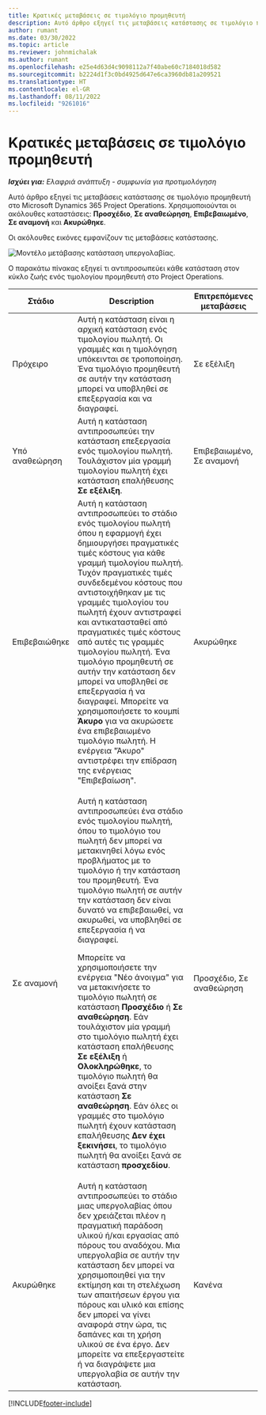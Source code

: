 ```yaml
---
title: Κρατικές μεταβάσεις σε τιμολόγιο προμηθευτή
description: Αυτό άρθρο εξηγεί τις μεταβάσεις κατάστασης σε τιμολόγιο προμηθευτή στο Microsoft Dynamics 365 Project Operations.
author: rumant
ms.date: 03/30/2022
ms.topic: article
ms.reviewer: johnmichalak
ms.author: rumant
ms.openlocfilehash: e25e4d63d4c9098112a7f40abe60c7184018d582
ms.sourcegitcommit: b2224d1f3c0bd4925d647e6ca3960db81a209521
ms.translationtype: HT
ms.contentlocale: el-GR
ms.lasthandoff: 08/11/2022
ms.locfileid: "9261016"
---
```

# <a name="state-transitions-on-a-vendor-invoice"></a>Κρατικές μεταβάσεις σε τιμολόγιο προμηθευτή

_**Ισχύει για:** Ελαφριά ανάπτυξη - συμφωνία για προτιμολόγηση_

Αυτό άρθρο εξηγεί τις μεταβάσεις κατάστασης σε τιμολόγιο προμηθευτή στο Microsoft Dynamics 365 Project Operations. Χρησιμοποιούνται οι ακόλουθες καταστάσεις: **Προσχέδιο**, **Σε αναθεώρηση**, **Επιβεβαιωμένο**, **Σε αναμονή** και **Ακυρώθηκε**.

Οι ακόλουθες εικόνες εμφανίζουν τις μεταβάσεις κατάστασης.

![Μοντέλο μετάβασης κατάσταση υπεργολαβίας.](../media/VI_State_Model.jpg)

Ο παρακάτω πίνακας εξηγεί τι αντιπροσωπεύει κάθε κατάσταση στον κύκλο ζωής ενός τιμολογίου προμηθευτή στο Project Operations.

| Στάδιο | Description | Επιτρεπόμενες μεταβάσεις |
| --- | --- | --- |
| Πρόχειρο | Αυτή η κατάσταση είναι η αρχική κατάσταση ενός τιμολογίου πωλητή. Οι γραμμές και η τιμολόγηση υπόκεινται σε τροποποίηση. Ένα τιμολόγιο προμηθευτή σε αυτήν την κατάσταση μπορεί να υποβληθεί σε επεξεργασία και να διαγραφεί. | Σε εξέλιξη |
| Υπό αναθεώρηση | Αυτή η κατάσταση αντιπροσωπεύει την κατάσταση επεξεργασία ενός τιμολογίου πωλητή. Τουλάχιστον μία γραμμή τιμολογίου πωλητή έχει κατάσταση επαλήθευσης **Σε εξέλιξη**. | Επιβεβαιωμένο, Σε αναμονή |
| Επιβεβαιώθηκε | Αυτή η κατάσταση αντιπροσωπεύει το στάδιο ενός τιμολογίου πωλητή όπου η εφαρμογή έχει δημιουργήσει πραγματικές τιμές κόστους για κάθε γραμμή τιμολογίου πωλητή. Τυχόν πραγματικές τιμές συνδεδεμένου κόστους που αντιστοιχήθηκαν με τις γραμμές τιμολογίου του πωλητή έχουν αντιστραφεί και αντικατασταθεί από πραγματικές τιμές κόστους από αυτές τις γραμμές τιμολογίου πωλητή. Ένα τιμολόγιο προμηθευτή σε αυτήν την κατάσταση δεν μπορεί να υποβληθεί σε επεξεργασία ή να διαγραφεί. Μπορείτε να χρησιμοποιήσετε το κουμπί **Άκυρο** για να ακυρώσετε ένα επιβεβαιωμένο τιμολόγιο πωλητή. Η ενέργεια "Άκυρο" αντιστρέφει την επίδραση της ενέργειας "Επιβεβαίωση". | Ακυρώθηκε |
| Σε αναμονή | <p>Αυτή η κατάσταση αντιπροσωπεύει ένα στάδιο ενός τιμολογίου πωλητή, όπου το τιμολόγιο του πωλητή δεν μπορεί να μετακινηθεί λόγω ενός προβλήματος με το τιμολόγιο ή την κατάσταση του προμηθευτή. Ένα τιμολόγιο πωλητή σε αυτήν την κατάσταση δεν είναι δυνατό να επιβεβαιωθεί, να ακυρωθεί, να υποβληθεί σε επεξεργασία ή να διαγραφεί.</p><p>Μπορείτε να χρησιμοποιήσετε την ενέργεια "Νέο άνοιγμα" για να μετακινήσετε το τιμολόγιο πωλητή σε κατάσταση **Προσχέδιο** ή **Σε αναθεώρηση**. Εάν τουλάχιστον μία γραμμή στο τιμολόγιο πωλητή έχει κατάσταση επαλήθευσης **Σε εξέλιξη** ή **Ολοκληρώθηκε**, το τιμολόγιο πωλητή θα ανοίξει ξανά στην κατάσταση **Σε αναθεώρηση**. Εάν όλες οι γραμμές στο τιμολόγιο πωλητή έχουν κατάσταση επαλήθευσης **Δεν έχει ξεκινήσει**, το τιμολόγιο πωλητή θα ανοίξει ξανά σε κατάσταση **προσχεδίου**.</p> | Προσχέδιο, Σε αναθεώρηση |
| Ακυρώθηκε | Αυτή η κατάσταση αντιπροσωπεύει το στάδιο μιας υπεργολαβίας όπου δεν χρειάζεται πλέον η πραγματική παράδοση υλικού ή/και εργασίας από πόρους του αναδόχου. Μια υπεργολαβία σε αυτήν την κατάσταση δεν μπορεί να χρησιμοποιηθεί για την εκτίμηση και τη στελέχωση των απαιτήσεων έργου για πόρους και υλικό και επίσης δεν μπορεί να γίνει αναφορά στην ώρα, τις δαπάνες και τη χρήση υλικού σε ένα έργο. Δεν μπορείτε να επεξεργαστείτε ή να διαγράψετε μια υπεργολαβία σε αυτήν την κατάσταση. | Κανένα |

[!INCLUDE[footer-include](../../includes/footer-banner.md)]
